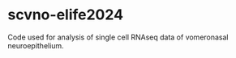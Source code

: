 # scvno-elife2024
Code used for analysis of single cell RNAseq data of vomeronasal neuroepithelium. 
